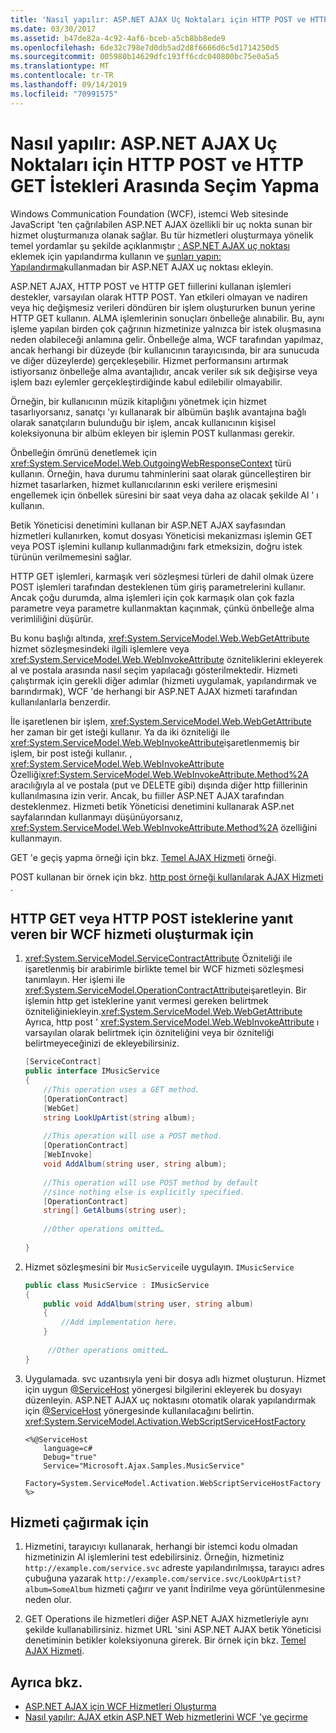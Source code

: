```yaml
---
title: 'Nasıl yapılır: ASP.NET AJAX Uç Noktaları için HTTP POST ve HTTP GET İstekleri Arasında Seçim Yapma'
ms.date: 03/30/2017
ms.assetid: b47de82a-4c92-4af6-bceb-a5cb8bb8ede9
ms.openlocfilehash: 6de32c798e7d0db5ad2d8f6666d6c5d1714250d5
ms.sourcegitcommit: 005980b14629dfc193ff6cdc040800bc75e0a5a5
ms.translationtype: MT
ms.contentlocale: tr-TR
ms.lasthandoff: 09/14/2019
ms.locfileid: "70991575"
---
```

# <a name="how-to-choose-between-http-post-and-http-get-requests-for-aspnet-ajax-endpoints"></a>Nasıl yapılır: ASP.NET AJAX Uç Noktaları için HTTP POST ve HTTP GET İstekleri Arasında Seçim Yapma

Windows Communication Foundation (WCF), istemci Web sitesinde JavaScript 'ten çağrılabilen ASP.NET AJAX özellikli bir uç nokta sunan bir hizmet oluşturmanıza olanak sağlar. Bu tür hizmetleri oluşturmaya yönelik temel yordamlar şu şekilde açıklanmıştır [: ASP.NET AJAX uç noktası](../../../../docs/framework/wcf/feature-details/how-to-use-configuration-to-add-an-aspnet-ajax-endpoint.md) eklemek için yapılandırma kullanın ve [şunları yapın: Yapılandırma](../../../../docs/framework/wcf/feature-details/how-to-add-an-aspnet-ajax-endpoint-without-using-configuration.md)kullanmadan bir ASP.NET AJAX uç noktası ekleyin.  
  
 ASP.NET AJAX, HTTP POST ve HTTP GET fiillerini kullanan işlemleri destekler, varsayılan olarak HTTP POST. Yan etkileri olmayan ve nadiren veya hiç değişmesiz verileri döndüren bir işlem oluştururken bunun yerine HTTP GET kullanın. ALMA işlemlerinin sonuçları önbelleğe alınabilir. Bu, aynı işleme yapılan birden çok çağrının hizmetinize yalnızca bir istek oluşmasına neden olabileceği anlamına gelir. Önbelleğe alma, WCF tarafından yapılmaz, ancak herhangi bir düzeyde (bir kullanıcının tarayıcısında, bir ara sunucuda ve diğer düzeylerde) gerçekleşebilir. Hizmet performansını artırmak istiyorsanız önbelleğe alma avantajlıdır, ancak veriler sık sık değişirse veya işlem bazı eylemler gerçekleştirdiğinde kabul edilebilir olmayabilir.  
  
 Örneğin, bir kullanıcının müzik kitaplığını yönetmek için hizmet tasarlıyorsanız, sanatçı 'yı kullanarak bir albümün başlık avantajına bağlı olarak sanatçıların bulunduğu bir işlem, ancak kullanıcının kişisel koleksiyonuna bir albüm ekleyen bir işlemin POST kullanması gerekir.  
  
 Önbelleğin ömrünü denetlemek için <xref:System.ServiceModel.Web.OutgoingWebResponseContext> türü kullanın. Örneğin, hava durumu tahminlerini saat olarak güncelleştiren bir hizmet tasarlarken, hizmet kullanıcılarının eski verilere erişmesini engellemek için önbellek süresini bir saat veya daha az olacak şekilde Al ' ı kullanın.  
  
 Betik Yöneticisi denetimini kullanan bir ASP.NET AJAX sayfasından hizmetleri kullanırken, komut dosyası Yöneticisi mekanizması işlemin GET veya POST işlemini kullanıp kullanmadığını fark etmeksizin, doğru istek türünün verilmemesini sağlar.  
  
 HTTP GET işlemleri, karmaşık veri sözleşmesi türleri de dahil olmak üzere POST işlemleri tarafından desteklenen tüm giriş parametrelerini kullanır. Ancak çoğu durumda, alma işlemleri için çok karmaşık olan çok fazla parametre veya parametre kullanmaktan kaçınmak, çünkü önbelleğe alma verimliliğini düşürür.  
  
 Bu konu başlığı altında, <xref:System.ServiceModel.Web.WebGetAttribute> hizmet sözleşmesindeki ilgili işlemlere veya <xref:System.ServiceModel.Web.WebInvokeAttribute> özniteliklerini ekleyerek al ve postala arasında nasıl seçim yapılacağı gösterilmektedir. Hizmeti çalıştırmak için gerekli diğer adımlar (hizmeti uygulamak, yapılandırmak ve barındırmak), WCF 'de herhangi bir ASP.NET AJAX hizmeti tarafından kullanılanlarla benzerdir.  
  
 İle işaretlenen bir işlem, <xref:System.ServiceModel.Web.WebGetAttribute> her zaman bir get isteği kullanır. Ya da iki özniteliği ile <xref:System.ServiceModel.Web.WebInvokeAttribute>işaretlenmemiş bir işlem, bir post isteği kullanır. , <xref:System.ServiceModel.Web.WebInvokeAttribute> Özelliği<xref:System.ServiceModel.Web.WebInvokeAttribute.Method%2A> aracılığıyla al ve postala (put ve DELETE gibi) dışında diğer http fiillerinin kullanılmasına izin verir. Ancak, bu fiiller ASP.NET AJAX tarafından desteklenmez. Hizmeti betik Yöneticisi denetimini kullanarak ASP.net sayfalarından kullanmayı düşünüyorsanız, <xref:System.ServiceModel.Web.WebInvokeAttribute.Method%2A> özelliğini kullanmayın.  
  
 GET 'e geçiş yapma örneği için bkz. [Temel AJAX Hizmeti](../../../../docs/framework/wcf/samples/basic-ajax-service.md) örneği.  
  
 POST kullanan bir örnek için bkz. [http post örneği kullanılarak AJAX Hizmeti](../../../../docs/framework/wcf/samples/ajax-service-using-http-post.md) .  
  
## <a name="to-create-a-wcf-service-that-responds-to-http-get-or-http-post-requests"></a>HTTP GET veya HTTP POST isteklerine yanıt veren bir WCF hizmeti oluşturmak için
  
1. <xref:System.ServiceModel.ServiceContractAttribute> Özniteliği ile işaretlenmiş bir arabirimle birlikte temel bir WCF hizmeti sözleşmesi tanımlayın. Her işlemi ile <xref:System.ServiceModel.OperationContractAttribute>işaretleyin. Bir işlemin http get isteklerine yanıt vermesi gereken belirtmek özniteliğiniekleyin.<xref:System.ServiceModel.Web.WebGetAttribute> Ayrıca, http post ' <xref:System.ServiceModel.Web.WebInvokeAttribute> ı varsayılan olarak belirtmek için özniteliğini veya bir özniteliği belirtmeyeceğinizi de ekleyebilirsiniz.
  
    ```csharp
    [ServiceContract]  
    public interface IMusicService  
    {  
        //This operation uses a GET method.  
        [OperationContract]  
        [WebGet]  
        string LookUpArtist(string album);  
  
        //This operation will use a POST method.  
        [OperationContract]  
        [WebInvoke]  
        void AddAlbum(string user, string album);  
  
        //This operation will use POST method by default  
        //since nothing else is explicitly specified.  
        [OperationContract]  
        string[] GetAlbums(string user);  
  
        //Other operations omitted…  
  
    }  
    ```  
  
2. Hizmet sözleşmesini bir `MusicService`ile uygulayın. `IMusicService`
  
    ```csharp
    public class MusicService : IMusicService  
    {  
        public void AddAlbum(string user, string album)  
        {  
            //Add implementation here.  
        }  
  
         //Other operations omitted…  
    }  
    ```  
  
3. Uygulamada. svc uzantısıyla yeni bir dosya adlı hizmet oluşturun. Hizmet için uygun [ \@ServiceHost](../../../../docs/framework/configure-apps/file-schema/wcf-directive/servicehost.md) yönergesi bilgilerini ekleyerek bu dosyayı düzenleyin. ASP.NET AJAX uç noktasını otomatik olarak yapılandırmak için [ \@ServiceHost](../../../../docs/framework/configure-apps/file-schema/wcf-directive/servicehost.md) yönergesinde kullanılacağını belirtin. <xref:System.ServiceModel.Activation.WebScriptServiceHostFactory>  
  
    ```
    <%@ServiceHost   
        language=c#   
        Debug="true"   
        Service="Microsoft.Ajax.Samples.MusicService"  
        Factory=System.ServiceModel.Activation.WebScriptServiceHostFactory  
    %>  
    ```  
  
## <a name="to-call-the-service"></a>Hizmeti çağırmak için  
  
1. Hizmetini, tarayıcıyı kullanarak, herhangi bir istemci kodu olmadan hizmetinizin Al işlemlerini test edebilirsiniz. Örneğin, hizmetiniz `http://example.com/service.svc` adreste yapılandırılmışsa, tarayıcı adres çubuğuna yazarak `http://example.com/service.svc/LookUpArtist?album=SomeAlbum` hizmeti çağırır ve yanıt İndirilme veya görüntülenmesine neden olur.
  
2. GET Operations ile hizmetleri diğer ASP.NET AJAX hizmetleriyle aynı şekilde kullanabilirsiniz. hizmet URL 'sini ASP.NET AJAX betik Yöneticisi denetiminin betikler koleksiyonuna girerek. Bir örnek için bkz. [Temel AJAX Hizmeti](../../../../docs/framework/wcf/samples/basic-ajax-service.md).
  
## <a name="see-also"></a>Ayrıca bkz.

- [ASP.NET AJAX için WCF Hizmetleri Oluşturma](../../../../docs/framework/wcf/feature-details/creating-wcf-services-for-aspnet-ajax.md)
- [Nasıl yapılır: AJAX etkin ASP.NET Web hizmetlerini WCF 'ye geçirme](../../../../docs/framework/wcf/feature-details/how-to-migrate-ajax-enabled-aspnet-web-services-to-wcf.md)
